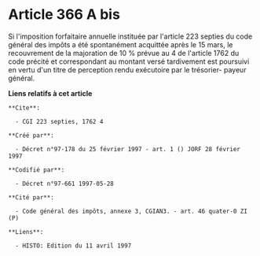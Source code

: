 # Article 366 A bis

Si l'imposition forfaitaire annuelle instituée par l'article 223 septies du code général des impôts a été spontanément
acquittée après le 15 mars, le recouvrement de la majoration de 10 % prévue au 4 de l'article 1762 du code précité et
correspondant au montant versé tardivement est poursuivi en vertu d'un titre de perception rendu exécutoire par le trésorier-
payeur général.

**Liens relatifs à cet article**

	**Cite**:

	  - CGI 223 septies, 1762 4

	**Créé par**:

	  - Décret n°97-178 du 25 février 1997 - art. 1 () JORF 28 février 1997

	**Codifié par**:

	  - Décret n°97-661 1997-05-28

	**Cité par**:

	  - Code général des impôts, annexe 3, CGIAN3. - art. 46 quater-0 ZI (P)

	**Liens**:

	  - HISTO: Edition du 11 avril 1997
